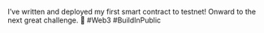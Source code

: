 I’ve written and deployed my first smart contract to testnet! Onward to the next great challenge. 🚢 #Web3 #BuildInPublic
